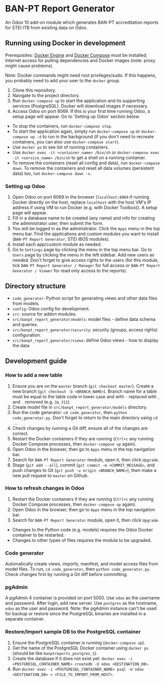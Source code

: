 # BAN-PT Report Generator

An Odoo 10 add-on module which generates BAN-PT accreditation reports for STEI ITB from existing data on Odoo.

## Running using Docker in development

Prerequisites: [Docker Engine](https://docs.docker.com/engine/installation/) and [Docker Compose](https://docs.docker.com/compose/install/) must be installed; Internet access for pulling dependencies and Docker images (note: proxy might cause problems).

Note: Docker commands might need root privileges/sudo. If this happens, you probably need to add your user to the `docker` group.

1. Clone this repository.
2. Navigate to the project directory.
3. Run `docker-compose up` to start the application and its supporting services (PostgreSQL). Docker will download images if necessary.
4. Access Odoo on port 8069. If this is your first time running Odoo, a setup page will appear. Go to 'Setting up Odoo' section below.

- To stop the containers, run `docker-compose stop`.
- To start the application again, simply run `docker-compose up` or `docker-compose up -d` to run in the background (if you don't need to recreate containers, you can also use `docker-compose start`).
- Use `docker ps` to see list of running containers.
- Use `docker exec -it <container_name> /bin/sh` or `docker-compose exec -it <service_name> /bin/sh` to get a shell on a running container.
- To remove the containers (reset all config and data), run `docker-compose down`. To remove the containers and reset all data volumes (persistent data) too, run `docker-compose down -v`.

### Setting up Odoo

1. Open Odoo on port 8069 in the browser (`localhost:8069` if running Docker directly on the host, replace `localhost` with the host VM's IP address if using VM to run Docker (e.g. with Docker Toolbox)). A setup page will appear.
2. Fill in a database name to be created (any name) and info for creating the administrator user, then submit the form.
3. You will be logged in as the administrator. Click the `Apps` menu in the top menu bar. Find the applications and custom modules you want to install (`BAN-PT Report Generator`, STEI iBOS modules).
4. Install each app/custom module as needed.
5. Go to `Settings` page by clicking the menu in the top menu bar. Go to `Users` page by clicking the menu in the left sidebar. Add new users as needed. Don't forget to give access rights to the users (for this module, tick `BAN-PT Report Generator / Manager` for full access or `BAN-PT Report Generator / Viewer` for read only access to the reports).

## Directory structure

- `code_generator`: Python script for generating views and other data files from models.
- `config`: Odoo config for development.
- `src`: source for addon modules.
- `src/banpt_report_generator/models`: model files - define data schema and queries.
- `src/banpt_report_generator/security`: security (groups, access rights) configuration.
- `src/banpt_report_generator/views`: define Odoo views - how to display the data.

## Development guide

### How to add a new table

1. Ensure you are on the `master` branch (`git checkout master`). Create a new branch (`git checkout -b <BRANCH_NAME>`). Branch name for a table must be equal to the table code in lower case and with `-` replaced with `_` and `.` removed (e.g. `3a_311`).
2. Create model file in `src/banpt_report_generator/models` directory.
3. Run the code generator: `cd code_generator`, then `python code_generator.py`. Don't forget to return to the main directory using `cd ..`.
4. Check changes by running a Git diff, ensure all of the changes are correct.
5. Restart the Docker containers if they are running (`Ctrl+c` any running Docker Compose processes, then `docker-compose up` again).
6. Open Odoo in the browser, then go to `Apps` menu in the top navigation bar.
7. Search for `BAN-PT Report Generator` module, open it, then click `Upgrade`.
8. Stage (`git add --all`), commit (`git commit -m <COMMIT_MESSAGE>`, and push changes to Git (`git push -u origin <BRANCH_NAME>`), then make a new pull request to `master` on Github.

### How to refresh changes in Odoo

1. Restart the Docker containers if they are running (`Ctrl+c` any running Docker Compose processes, then `docker-compose up` again).
2. Open Odoo in the browser, then go to `Apps` menu in the top navigation bar.
3. Search for `BAN-PT Report Generator` module, open it, then click `Upgrade`.

- Changes to the Python code (e.g. models) requires the Odoo Docker container to be restarted.
- Changes to other types of files requires the module to be upgraded.

### Code generator

Automatically create views, imports, manifest, and model access files from model files.
To run, `cd code_generator`, then `python code_generator.py`.
Check changes first by running a Git diff before committing.

### pgAdmin

A pgAdmin 4 container is provided on port 5050. Use `odoo` as the username and password.
After login, add new server. Use `postgres` as the hostname, `odoo` as the user and password.
Note: the pgAdmin instance can't be used for backup or restore since the PostgreSQL binaries are installed in a separate container.

### Restore/Import sample DB to the PostgreSQL container

1. Ensure the PostgreSQL container is running (`docker-compose up`).
2. Get the name of the PostgreSQL Docker container using `docker ps` (should be like `banptreports_postgres_1`).
3. Create the database if it does not exist yet: `docker exec -i <POSTGRESQL_CONTAINER_NAME> createdb -U odoo <DESTINATION_DB>`.
4. Run `docker exec -i <POSTGRESQL_CONTAINER_NAME> psql -U odoo <DESTINATION_DB> < <FILE_TO_IMPORT_FROM_HOST>`.
